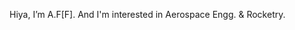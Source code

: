 Hiya, I’m A.F[F].
 And I'm interested in Aerospace Engg. & Rocketry.

<!---
AtikFaysalFardin/AtikFaysalFardin is a ✨ special ✨ repository because its `README.md` (this file) appears on your GitHub profile.
You can click the Preview link to take a look at your changes.
--->
